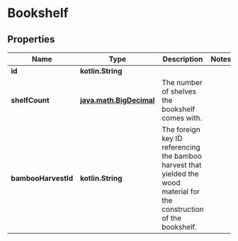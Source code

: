 
# Bookshelf

## Properties
Name | Type | Description | Notes
------------ | ------------- | ------------- | -------------
**id** | **kotlin.String** |  | 
**shelfCount** | [**java.math.BigDecimal**](java.math.BigDecimal.md) | The number of shelves the bookshelf comes with. | 
**bambooHarvestId** | **kotlin.String** | The foreign key ID referencing the bamboo harvest that yielded the wood material for the construction of the bookshelf. | 




